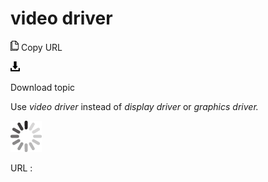 # video driver

![Copy URL](media/video-driver/Copy.png)
Copy URL

![Download](media/video-driver/Download.png)

Download topic

Use *video driver* instead of *display driver* or *graphics driver.*

![In progress](media/video-driver/activity-large.gif)

URL :
